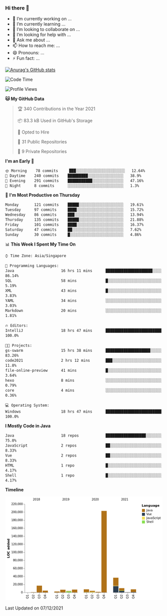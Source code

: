 ### Hi there 👋

- 🔭 I’m currently working on ...
- 🌱 I’m currently learning ...
- 👯 I’m looking to collaborate on ...
- 🤔 I’m looking for help with ...
- 💬 Ask me about ...
- 📫 How to reach me: ...
- 😄 Pronouns: ...
- ⚡ Fun fact: ...

[![Anurag's GitHub stats](https://github-readme-stats.vercel.app/api?username=xiumu2017&show_icons=true&theme=radical)](https://github.com/anuraghazra/github-readme-stats)

<!--
**xiumu2017/xiumu2017** is a ✨ _special_ ✨ repository because its `README.md` (this file) appears on your GitHub profile.

Here are some ideas to get you started:

- 🔭 I’m currently working on ...
- 🌱 I’m currently learning ...
- 👯 I’m looking to collaborate on ...
- 🤔 I’m looking for help with ...
- 💬 Ask me about ...
- 📫 How to reach me: ...
- 😄 Pronouns: ...
- ⚡ Fun fact: ...
-->

<!--START_SECTION:waka-->
![Code Time](http://img.shields.io/badge/Code%20Time-127%20hrs%2042%20mins-blue)

![Profile Views](http://img.shields.io/badge/Profile%20Views-29-blue)

**🐱 My GitHub Data** 

> 🏆 340 Contributions in the Year 2021
 > 
> 📦 83.3 kB Used in GitHub's Storage 
 > 
> 💼 Opted to Hire
 > 
> 📜 31 Public Repositories 
 > 
> 🔑 9 Private Repositories  
 > 
**I'm an Early 🐤** 

```text
🌞 Morning    78 commits     ███░░░░░░░░░░░░░░░░░░░░░░   12.64% 
🌆 Daytime    240 commits    █████████░░░░░░░░░░░░░░░░   38.9% 
🌃 Evening    291 commits    ███████████░░░░░░░░░░░░░░   47.16% 
🌙 Night      8 commits      ░░░░░░░░░░░░░░░░░░░░░░░░░   1.3%

```
📅 **I'm Most Productive on Thursday** 

```text
Monday       121 commits    █████░░░░░░░░░░░░░░░░░░░░   19.61% 
Tuesday      97 commits     ████░░░░░░░░░░░░░░░░░░░░░   15.72% 
Wednesday    86 commits     ███░░░░░░░░░░░░░░░░░░░░░░   13.94% 
Thursday     135 commits    █████░░░░░░░░░░░░░░░░░░░░   21.88% 
Friday       101 commits    ████░░░░░░░░░░░░░░░░░░░░░   16.37% 
Saturday     47 commits     ██░░░░░░░░░░░░░░░░░░░░░░░   7.62% 
Sunday       30 commits     █░░░░░░░░░░░░░░░░░░░░░░░░   4.86%

```


📊 **This Week I Spent My Time On** 

```text
⌚︎ Time Zone: Asia/Singapore

💬 Programming Languages: 
Java                     16 hrs 11 mins      █████████████████████░░░░   86.14% 
SQL                      58 mins             █░░░░░░░░░░░░░░░░░░░░░░░░   5.19% 
XML                      43 mins             █░░░░░░░░░░░░░░░░░░░░░░░░   3.83% 
YAML                     34 mins             ░░░░░░░░░░░░░░░░░░░░░░░░░   3.03% 
Markdown                 20 mins             ░░░░░░░░░░░░░░░░░░░░░░░░░   1.81%

🔥 Editors: 
IntelliJ                 18 hrs 47 mins      █████████████████████████   100.0%

🐱‍💻 Projects: 
gs-swarm                 15 hrs 38 mins      ████████████████████░░░░░   83.26% 
code2021                 2 hrs 12 mins       ███░░░░░░░░░░░░░░░░░░░░░░   11.8% 
file-online-preview      41 mins             █░░░░░░░░░░░░░░░░░░░░░░░░   3.64% 
hexo                     8 mins              ░░░░░░░░░░░░░░░░░░░░░░░░░   0.79% 
core                     4 mins              ░░░░░░░░░░░░░░░░░░░░░░░░░   0.36%

💻 Operating System: 
Windows                  18 hrs 47 mins      █████████████████████████   100.0%

```

**I Mostly Code in Java** 

```text
Java                     18 repos            ██████████████████░░░░░░░   75.0% 
JavaScript               2 repos             ██░░░░░░░░░░░░░░░░░░░░░░░   8.33% 
Vue                      2 repos             ██░░░░░░░░░░░░░░░░░░░░░░░   8.33% 
HTML                     1 repo              █░░░░░░░░░░░░░░░░░░░░░░░░   4.17% 
Shell                    1 repo              █░░░░░░░░░░░░░░░░░░░░░░░░   4.17%

```


**Timeline**

![Chart not found](https://raw.githubusercontent.com/xiumu2017/xiumu2017/main/charts/bar_graph.png) 


 Last Updated on 07/12/2021
<!--END_SECTION:waka-->
